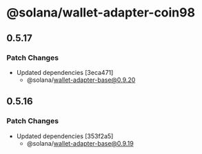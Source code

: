 # @solana/wallet-adapter-coin98

## 0.5.17

### Patch Changes

-   Updated dependencies [3eca471]
    -   @solana/wallet-adapter-base@0.9.20

## 0.5.16

### Patch Changes

-   Updated dependencies [353f2a5]
    -   @solana/wallet-adapter-base@0.9.19

